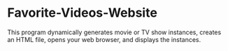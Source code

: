 # Favorite-Videos-Website
This program dynamically generates movie or TV show instances, creates an HTML file, opens your web browser, and displays the instances.
